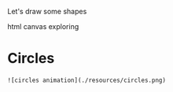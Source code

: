Let's draw some shapes

html canvas exploring

# Circles

    ![circles animation](./resources/circles.png)
